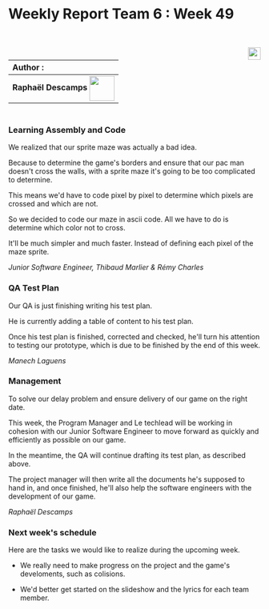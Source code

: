 # Weekly Report Team 6 : Week 49 

<br>

[<img src="https://www.presse-citron.net/app/uploads/2020/06/linkedin-logo.jpg"  width="25px" align=right>](https://www.linkedin.com/in/rapha%C3%ABl-descamps-201112293)


| Author :        |
| :-------------- |
| **Raphaël Descamps** <img src="https://ca.slack-edge.com/T019N8PRR7W-U05TNB290FJ-abc72bbf0d47-512" width="50px" align=center> 


### <br> Learning Assembly and Code 

We realized that our sprite maze was actually a bad idea. 

Because to determine the game's borders and ensure that our pac man doesn't cross the walls, with a sprite maze it's going to be too complicated to determine. 

This means we'd have to code pixel by pixel to determine which pixels are crossed and which are not. 

So we decided to code our maze in ascii code. All we have to do is determine which color not to cross. 

It'll be much simpler and much faster. Instead of defining each pixel of the maze sprite.

*Junior Software Engineer, Thibaud Marlier & Rémy Charles*

### QA Test Plan

Our QA is just finishing writing his test plan. 

He is currently adding a table of content to his test plan. 

Once his test plan is finished, corrected and checked, he'll turn his attention to testing our prototype, which is due to be finished by the end of this week. 

*Manech Laguens* 

### Management

To solve our delay problem and ensure delivery of our game on the right date. 

This week, the Program Manager and Le techlead will be working in cohesion with our Junior Software Engineer to move forward as quickly and efficiently as possible on our game. 

In the meantime, the QA will continue drafting its test plan, as described above. 

The project manager will then write all the documents he's supposed to hand in, and once finished, he'll also help the software engineers with the development of our game. 

*Raphaël Descamps* 

### Next week's schedule 

Here are the tasks we would like to realize during the upcoming week.

* We really need to make progress on the project and the game's develoments, such as colisions. 

* We'd better get started on the slideshow and the lyrics for each team member. 